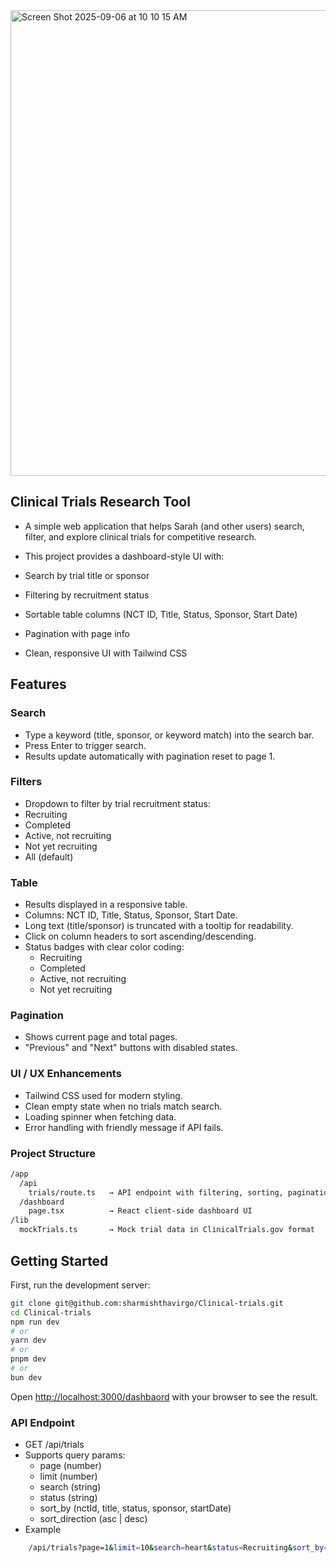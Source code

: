 
<img width="1440" height="745" alt="Screen Shot 2025-09-06 at 10 10 15 AM" src="https://github.com/user-attachments/assets/f6897c8b-227b-4f92-9b35-586084f351f5" />

## Clinical Trials Research Tool

- A simple web application that helps Sarah (and other users) search, filter, and explore clinical trials for competitive research.
- This project provides a dashboard-style UI with:

- Search by trial title or sponsor
- Filtering by recruitment status
- Sortable table columns (NCT ID, Title, Status, Sponsor, Start Date)
- Pagination with page info
- Clean, responsive UI with Tailwind CSS

## Features
### Search
 - Type a keyword (title, sponsor, or keyword match) into the search bar.
 - Press Enter to trigger search.
 - Results update automatically with pagination reset to page 1.

### Filters
- Dropdown to filter by trial recruitment status:
- Recruiting
- Completed
- Active, not recruiting
- Not yet recruiting
- All (default)

### Table
- Results displayed in a responsive table.
- Columns: NCT ID, Title, Status, Sponsor, Start Date.
- Long text (title/sponsor) is truncated with a tooltip for readability.
- Click on column headers to sort ascending/descending.
- Status badges with clear color coding:
    - Recruiting
    - Completed
    - Active, not recruiting
    - Not yet recruiting

### Pagination
- Shows current page and total pages.
- "Previous" and "Next" buttons with disabled states.

### UI / UX Enhancements
- Tailwind CSS used for modern styling.
- Clean empty state when no trials match search.
- Loading spinner when fetching data.
- Error handling with friendly message if API fails.

### Project Structure 
```bash
/app
  /api
    trials/route.ts   → API endpoint with filtering, sorting, pagination
  /dashboard
    page.tsx          → React client-side dashboard UI
/lib
  mockTrials.ts       → Mock trial data in ClinicalTrials.gov format

```
## Getting Started

First, run the development server:

```bash
git clone git@github.com:sharmishthavirgo/Clinical-trials.git
cd Clinical-trials
npm run dev
# or
yarn dev
# or
pnpm dev
# or
bun dev
```
Open [http://localhost:3000/dashbaord](http://localhost:3000/dashbaord) with your browser to see the result.

### API Endpoint
- GET /api/trials
- Supports query params:
    - page (number)
    - limit (number)
    - search (string)
    - status (string)
    - sort_by (nctId, title, status, sponsor, startDate)
    - sort_direction (asc | desc)
- Example 
```bash
    /api/trials?page=1&limit=10&search=heart&status=Recruiting&sort_by=startDate&sort_direction=asc
```
